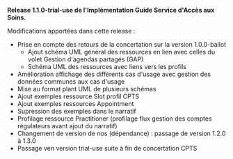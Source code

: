 **Release 1.1.0-trial-use de l'Implémentation Guide Service d'Accès aux Soins.**

Modifications apportées dans cette release :

* Prise en compte des retours de la concertation sur la version 1.0.0-ballot
    - Ajout schéma UML général des ressources en lien avec celles du volet Gestion d'agendas partagés (GAP)
    - Schéma UML des ressources avec liens vers les profils
* Amélioration affichage des différents cas d'usage avec gestion des données communes aux cas d'usage
* Mise au format plant UML de plusieurs schémas
* Ajout exemples ressource Slot profil CPTS
* Ajout exemples ressources Appointment
* Supression des exemples dans le narratif
* Profilage ressource Practitioner (profilage flux gestion des comptes régulateurs avant ajout du narratif)
* Changement de version de nos (dépendance) : passage de version 1.2.0 à 1.3.0
* Passage ven version trial-use suite à fin de concertation CPTS

